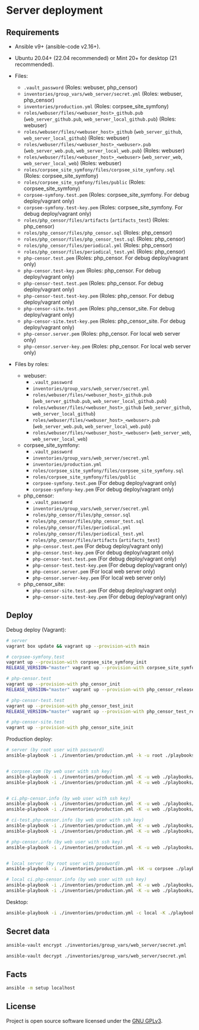 Server deployment
=================

Requirements
------------

* Ansible v9+ (ansible-code v2.16+).

* Ubuntu 20.04+ (22.04 recommended) or Mint 20+ for desktop (21 recommended).

* Files:
    * `.vault_password` (Roles: webuser, php_censor)
    * `inventories/group_vars/web_server/secret.yml` (Roles: webuser, php_censor)
    * `inventories/production.yml` (Roles: corpsee_site_symfony)
    * `roles/webuser/files/<webuser_host>_github.pub` (`web_server_github.pub`, `web_server_local_github.pub`) (Roles: webuser)
    * `roles/webuser/files/<webuser_host>_github` (`web_server_github`, `web_server_local_github`) (Roles: webuser)
    * `roles/webuser/files/<webuser_host>_<webuser>.pub` (`web_server_web.pub`, `web_server_local_web.pub`) (Roles: webuser)
    * `roles/webuser/files/<webuser_host>_<webuser>` (`web_server_web`, `web_server_local_web`) (Roles: webuser)
    * `roles/corpsee_site_symfony/files/corpsee_site_symfony.sql` (Roles: corpsee_site_symfony)
    * `roles/corpsee_site_symfony/files/public` (Roles: corpsee_site_symfony)
    * `corpsee-symfony.test.pem` (Roles: corpsee_site_symfony. For debug deploy/vagrant only)
    * `corpsee-symfony.test-key.pem` (Roles: corpsee_site_symfony. For debug deploy/vagrant only)
    * `roles/php_censor/files/artifacts` (`artifacts_test`) (Roles: php_censor)
    * `roles/php_censor/files/php_censor.sql` (Roles: php_censor)
    * `roles/php_censor/files/php_censor_test.sql` (Roles: php_censor)
    * `roles/php_censor/files/periodical.yml` (Roles: php_censor)
    * `roles/php_censor/files/periodical_test.yml` (Roles: php_censor)
    * `php-censor.test.pem` (Roles: php_censor. For debug deploy/vagrant only)
    * `php-censor.test-key.pem` (Roles: php_censor. For debug deploy/vagrant only)
    * `php-censor-test.test.pem` (Roles: php_censor. For debug deploy/vagrant only)
    * `php-censor-test.test-key.pem` (Roles: php_censor. For debug deploy/vagrant only)
    * `php-censor-site.test.pem` (Roles: php_censor_site. For debug deploy/vagrant only)
    * `php-censor-site.test-key.pem` (Roles: php_censor_site. For debug deploy/vagrant only)
    * `php-censor.server.pem` (Roles: php_censor. For local web server only)
    * `php-censor.server-key.pem` (Roles: php_censor. For local web server only)

* Files by roles:
    * webuser:
        * `.vault_password`
        * `inventories/group_vars/web_server/secret.yml`
        * `roles/webuser/files/<webuser_host>_github.pub` (`web_server_github.pub`, `web_server_local_github.pub`)
        * `roles/webuser/files/<webuser_host>_github` (`web_server_github`, `web_server_local_github`)
        * `roles/webuser/files/<webuser_host>_<webuser>.pub` (`web_server_web.pub`, `web_server_local_web.pub`)
        * `roles/webuser/files/<webuser_host>_<webuser>` (`web_server_web`, `web_server_local_web`)
    * corpsee_site_symfony:
        * `.vault_password`
        * `inventories/group_vars/web_server/secret.yml`
        * `inventories/production.yml`
        * `roles/corpsee_site_symfony/files/corpsee_site_symfony.sql`
        * `roles/corpsee_site_symfony/files/public`
        * `corpsee-symfony.test.pem` (For debug deploy/vagrant only)
        * `corpsee-symfony-key.pem` (For debug deploy/vagrant only)
    * php_censor:
        * `.vault_password`
        * `inventories/group_vars/web_server/secret.yml`
        * `roles/php_censor/files/php_censor.sql`
        * `roles/php_censor/files/php_censor_test.sql`
        * `roles/php_censor/files/periodical.yml`
        * `roles/php_censor/files/periodical_test.yml`
        * `roles/php_censor/files/artifacts` (`artifacts_test`)
        * `php-censor.test.pem` (For debug deploy/vagrant only)
        * `php-censor.test-key.pem` (For debug deploy/vagrant only)
        * `php-censor-test.test.pem` (For debug deploy/vagrant only)
        * `php-censor-test.test-key.pem` (For debug deploy/vagrant only)
        * `php-censor.server.pem` (For local web server only)
        * `php-censor.server-key.pem` (For local web server only)
    * php_censor_site:
        * `php-censor-site.test.pem` (For debug deploy/vagrant only)
        * `php-censor-site.test-key.pem` (For debug deploy/vagrant only)

Deploy
------

Debug deploy (Vagrant):

```bash
# server
vagrant box update && vagrant up --provision-with main

# corpsee-symfony.test
vagrant up --provision-with corpsee_site_symfony_init
RELEASE_VERSION="master" vagrant up --provision-with corpsee_site_symfony_release

# php-censor.test
vagrant up --provision-with php_censor_init
RELEASE_VERSION="master" vagrant up --provision-with php_censor_release

# php-censor-test.test
vagrant up --provision-with php_censor_test_init
RELEASE_VERSION="master" vagrant up --provision-with php_censor_test_release

# php-censor-site.test
vagrant up --provision-with php_censor_site_init
```

Production deploy:

```bash
# server (by root user with password)
ansible-playbook -i ./inventories/production.yml -k -u root ./playbooks/web_server/main.yml -vv


# corpsee.com (by web user with ssh key)
ansible-playbook -i ./inventories/production.yml -K -u web ./playbooks/web_server/corpsee_site_symfony_init.yml -vv
ansible-playbook -i ./inventories/production.yml -K -u web ./playbooks/web_server/corpsee_site_symfony_release.yml --extra-vars="corpsee_site_symfony_version=master" -vv


# ci.php-censor.info (by web user with ssh key)
ansible-playbook -i ./inventories/production.yml -K -u web ./playbooks/web_server/php_censor_init.yml -vv
ansible-playbook -i ./inventories/production.yml -K -u web ./playbooks/web_server/php_censor_release.yml --extra-vars="php_censor_version=master" -vv

# ci-test.php-censor.info (by web user with ssh key)
ansible-playbook -i ./inventories/production.yml -K -u web ./playbooks/web_server/php_censor_test_init.yml -vv
ansible-playbook -i ./inventories/production.yml -K -u web ./playbooks/web_server/php_censor_test_release.yml --extra-vars="php_censor_version=master" -vv

# php-censor.info (by web user with ssh key)
ansible-playbook -i ./inventories/production.yml -K -u web ./playbooks/web_server/php_censor_site_init.yml -vv


# local server (by root user with password)
ansible-playbook -i ./inventories/production.yml -kK -u corpsee ./playbooks/web_server_local/main.yml -vv

# local ci.php-censor.info (by web user with ssh key)
ansible-playbook -i ./inventories/production.yml -K -u web ./playbooks/web_server_local/php_censor_init.yml -vv
ansible-playbook -i ./inventories/production.yml -K -u web ./playbooks/web_server_local/php_censor_release.yml --extra-vars="php_censor_version=master" -vv
```

Desktop:

```bash
ansible-playbook -i ./inventories/production.yml -c local -K ./playbooks/desktop/main.yml -vv
```

Secret data
-----------

```bash
ansible-vault encrypt ./inventories/group_vars/web_server/secret.yml
```

```bash
ansible-vault decrypt ./inventories/group_vars/web_server/secret.yml
```

Facts
-----

```bash
ansible -m setup localhost
```

## License

Project is open source software licensed under the [GNU GPLv3](LICENSE).
